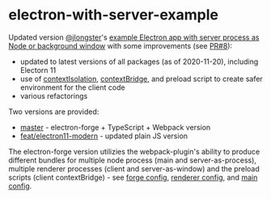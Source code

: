 # electron-with-server-example

Updated version [@jlongster](https://github.com/jlongster)'s [example Electron app with server process as Node or background window](https://jlongster.com/secret-of-good-electron-apps) with some improvements (see [PR#8](https://github.com/jlongster/electron-with-server-example/pull/8)):

 - updated to latest versions of all packages (as of 2020-11-20), including Electorn 11
 - use of [contextIsolation](https://www.electronjs.org/docs/tutorial/security#3-enable-context-isolation-for-remote-content), [contextBridge](https://www.electronjs.org/docs/api/context-bridge), and preload script to create safer environment for the client code
 - various refactorings

Two versions are provided:

 - [master] - electron-forge + TypeScript + Webpack version
 - [feat/electron11-modern] - updated plain JS version

The electron-forge version utilizies the webpack-plugin's ability to produce different bundles for multiple node process (main and server-as-process), multiple renderer processes (client and server-as-window) and the preload scripts (client contextBridge) - see [forge config](config/forge.config.jsn), [renderer config](config/webpack.renderers.config.js), and [main config](config/webpack.main.config.js).

[master]: https://github.com/beorn/electron-with-server-example/

[feat/electron11-modern]: https://github.com/beorn/electron-with-server-example/tree/feat/electron11-modern
